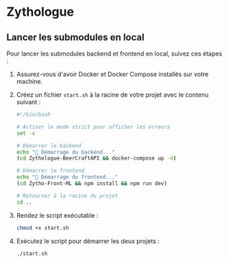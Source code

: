 # Zythologue

## Lancer les submodules en local

Pour lancer les submodules backend et frontend en local, suivez ces étapes :

1. Assurez-vous d'avoir Docker et Docker Compose installés sur votre machine.
2. Créez un fichier `start.sh` à la racine de votre projet avec le contenu suivant :

   ```sh
   #!/bin/bash

   # Activer le mode strict pour afficher les erreurs
   set -e

   # Démarrer le backend
   echo "🚀 Démarrage du backend..."
   (cd Zythologue-BeerCraftAPI && docker-compose up -d)

   # Démarrer le frontend
   echo "🚀 Démarrage du frontend..."
   (cd Zytho-Front-ML && npm install && npm run dev)

   # Retourner à la racine du projet
   cd ..
   ```

3. Rendez le script exécutable :

   ```sh
   chmod +x start.sh
   ```

4. Exécutez le script pour démarrer les deux projets :

   ```sh
   ./start.sh
   ```

